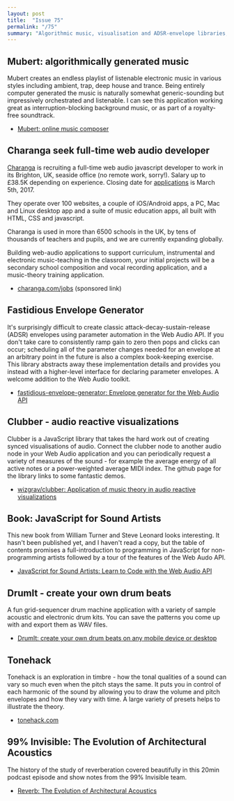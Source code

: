 ```yaml
---
layout: post
title:  "Issue 75"
permalink: "/75"
summary: "Algorithmic music, visualisation and ADSR-envelope libraries, architectural acoustics."
---
```


## Mubert: algorithmically generated music

Mubert creates an endless playlist of listenable electronic music in
various styles including ambient, trap, deep house and trance. Being
entirely computer generated the music is naturally somewhat
generic-sounding but impressively orchestrated and listenable. I can
see this application working great as interruption-blocking background
music, or as part of a royalty-free soundtrack.

- [Mubert: online music composer](http://mubert.com/en/)

## Charanga seek full-time web audio developer

[Charanga](http://charanga.com/) is recruiting a full-time web audio
javascript developer to work in its Brighton, UK, seaside office (no remote
work, sorry!). Salary up to £38.5K depending on experience. Closing date
for [applications](http://charanga.com/jobs) is March 5th, 2017.

They operate over 100 websites, a couple of iOS/Android apps, a PC, Mac and
Linux desktop app and a suite of music education apps, all built with HTML,
CSS and javascript.

Charanga is used in more than 6500 schools in the UK, by tens of thousands
of teachers and pupils, and we are currently expanding globally.

Building web-audio applications to support curriculum, instrumental and
electronic music-teaching in the classroom, your initial projects will be a
secondary school composition and vocal recording application, and a
music-theory training application.

- [charanga.com/jobs](http://charanga.com/jobs) (sponsored link)

## Fastidious Envelope Generator

It's surprisingly difficult to create classic
attack-decay-sustain-release (ADSR) envelopes using parameter
automation in the Web Audio API. If you don't take care to
consistently ramp gain to zero then pops and clicks can occur;
scheduling all of the parameter changes needed for an envelope at an
arbitrary point in the future is also a complex book-keeping
exercise. This library abstracts away these implementation details and
provides you instead with a higher-level interface for declaring
parameter envelopes. A welcome addition to the Web Audio toolkit.

- [fastidious-envelope-generator: Envelope generator for the Web Audio API](https://github.com/rsimmons/fastidious-envelope-generator)

## Clubber - audio reactive visualizations

Clubber is a JavaScript library that takes the hard work out of
creating synced visualisations of audio. Connect the clubber node to
another audio node in your Web Audio application and you can
periodically request a variety of measures of the sound - for example
the average energy of all active notes or a power-weighted average
MIDI index. The github page for the library links to some fantastic
demos.

- [wizgrav/clubber: Application of music theory in audio reactive visualizations](https://github.com/wizgrav/clubber)

## Book: JavaScript for Sound Artists

This new book from William Turner and Steve Leonard looks
interesting. It hasn't been published yet, and I haven't read a copy,
but the table of contents promises a full-introduction to programming
in JavaScript for non-programming artists followed by a tour of the
features of the Web Audo API.

- [JavaScript for Sound Artists: Learn to Code with the Web Audio API](http://amzn.to/2jC7s36)

## DrumIt - create your own drum beats

A fun grid-sequencer drum machine application with a variety of sample
acoustic and electronic drum kits. You can save the patterns you come
up with and export them as WAV files.

- [DrumIt: create your own drum beats on any mobile device or desktop](http://drumit.site/)

## Tonehack

Tonehack is an exploration in timbre - how the tonal qualities of a
sound can vary so much even when the pitch stays the same. It puts you
in control of each harmonic of the sound by allowing you to draw the
volume and pitch envelopes and how they vary with time. A large
variety of presets helps to illustrate the theory.

- [tonehack.com](http://tonehack.com/)

## 99% Invisible: The Evolution of Architectural Acoustics

The history of the study of reverberation covered beautifully in this
20min podcast episode and show notes from the 99% Invisible team.

- [Reverb: The Evolution of Architectural Acoustics](http://99percentinvisible.org/episode/reverb-evolution-architectural-acoustics/)

